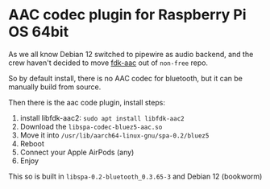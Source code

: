 # AAC codec plugin for Raspberry Pi OS 64bit

As we all know Debian 12 switched to pipewire as audio backend, and the crew haven't decided to move [fdk-aac](https://packages.debian.org/source/stable/fdk-aac) out of `non-free` repo.

So by default install, there is no AAC codec for bluetooth, but it can be manually build from source.

Then there is the aac code plugin, install steps:

1. install libfdk-aac2: `sudo apt install libfdk-aac2`
2. Download the `libspa-codec-bluez5-aac.so`
3. Move it into `/usr/lib/aarch64-linux-gnu/spa-0.2/bluez5`
4. Reboot
5. Connect your Apple AirPods (any)
6. Enjoy

This so is built in `libspa-0.2-bluetooth_0.3.65-3` and Debian 12 (bookworm)
